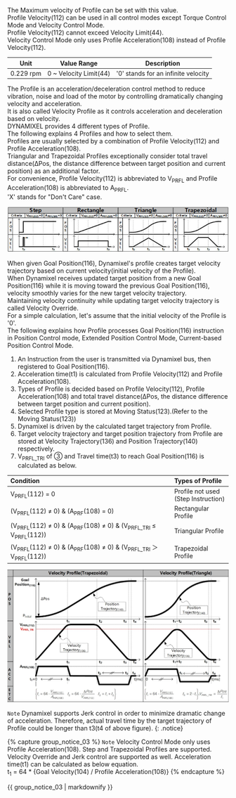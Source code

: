 The Maximum velocity of Profile can be set with this value.  
Profile Velocity(112) can be used in all control modes except Torque Control Mode and Velocity Control Mode.  
Profile Velocity(112) cannot exceed Velocity Limit(44).  
Velocity Control Mode only uses Profile Acceleration(108) instead of Profile Velocity(112).

|   Unit    |      Value Range       |             Description             |
|:---------:|:----------------------:|:-----------------------------------:|
| 0.229 rpm | 0 ~ Velocity Limit(44) | '0' stands for an infinite velocity |

The Profile is an acceleration/deceleration control method to reduce vibration, noise and load of the motor by controlling dramatically changing velocity and acceleration.  
It is also called Velocity Profile as it controls acceleration and deceleration based on velocity.  
DYNAMIXEL provides 4 different types of Profile.  
The following explains 4 Profiles and how to select them.  
Profiles are usually selected by a combination of Profile Velocity(112) and Profile Acceleration(108).  
Triangular and Trapezoidal Profiles exceptionally consider total travel distance(ΔPos, the distance difference between target position and current position) as an additional factor.  
For convenience, Profile Velocity(112) is abbreviated to V<sub>PRFL</sub> and Profile Acceleration(108) is abbreviated to A<sub>PRFL</sub>.  
'X' stands for "Don't Care" case.

![](/assets/images/dxl/dxl_profiles.jpg)


When given Goal Position(116), Dynamixel's profile creates target velocity trajectory based on current velocity(initial velocity of the Profile).  
When Dynamixel receives updated target position from a new Goal Position(116) while it is moving toward the previous Goal Position(116), velocity smoothly varies for the new target velocity trajectory.  
Maintaining velocity continuity while updating target velocity trajectory is called Velocity Override.  
For a simple calculation, let's assume that the initial velocity of the Profile is '0'.  
The following explains how Profile processes Goal Position(116) instruction in Position Control mode, Extended Position Control Mode, Current-based Position Control Mode.

1. An Instruction from the user is transmitted via Dynamixel bus, then registered to Goal Position(116).
2. Acceleration time(t1) is calculated from Profile Velocity(112) and Profile Acceleration(108).
3. Types of Profile is decided based on Profile Velocity(112), Profile Acceleration(108) and total travel distance(ΔPos, the distance difference between target position and current position).
4. Selected Profile type is stored at Moving Status(123).(Refer to the Moving Status(123))
5. Dynamixel is driven by the calculated target trajectory from Profile.
6. Target velocity trajectory and target position trajectory from Profile are stored at Velocity Trajectory(136) and Position Trajectory(140) respectively.
7. V<sub>PRFL_TRI</sub> of ③ and Travel time(t3) to reach Goal Position(116) is calculated as below.

| Condition                                                                                                  | Types of Profile                         |
|:-----------------------------------------------------------------------------------------------------------|:-----------------------------------------|
| V<sub>PRFL</sub>(112) = 0                                                                                  | Profile not used<br />(Step Instruction) |
| (V<sub>PRFL</sub>(112) ≠ 0) & (A<sub>PRF</sub>(108) = 0)                                                   | Rectangular Profile                      |
| (V<sub>PRFL</sub>(112) ≠ 0) & (A<sub>PRF</sub>(108) ≠ 0) & (V<sub>PRFL_TRI</sub> ≤ V<sub>PRFL</sub>(112))  | Triangular Profile                       |
| (V<sub>PRFL</sub>(112) ≠ 0) & (A<sub>PRF</sub>(108) ≠ 0) & (V<sub>PRFL_TRI</sub> ＞ V<sub>PRFL</sub>(112)) | Trapezoidal Profile                      |

![](/assets/images/dxl/dxl_velocity_profiles.jpg)

`Note` Dynamixel supports Jerk control in order to minimize dramatic change of acceleration. Therefore, actual travel time by the target trajectory of Profile could be longer than t3(t4 of above figure).
{: .notice}


{% capture group_notice_03 %}
`Note` Velocity Control Mode only uses Profile Acceleration(108). Step and Trapezoidal Profiles are supported. Velocity Override and Jerk control are supported as well. Acceleration time(t1) can be calculated as below equation.  
t<sub>1</sub> = 64 * {Goal Velocity(104) / Profile Acceleration(108)}
{% endcapture %}

<div class="notice">
  {{ group_notice_03 | markdownify }}
</div>
